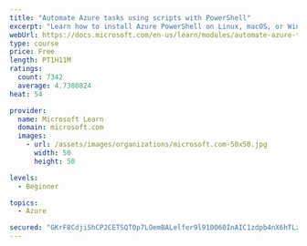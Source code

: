 ```yaml
---
title: "Automate Azure tasks using scripts with PowerShell"
excerpt: "Learn how to install Azure PowerShell on Linux, macOS, or Windows and then connect to Azure and manage your resources."
webUrl: https://docs.microsoft.com/en-us/learn/modules/automate-azure-tasks-with-powershell/
type: course
price: Free
length: PT1H11M
ratings:
  count: 7342
  average: 4.7380824
heat: 54

provider:
  name: Microsoft Learn
  domain: microsoft.com
  images:
    - url: /assets/images/organizations/microsoft.com-50x50.jpg
      width: 50
      height: 50

levels:
  - Beginner

topics:
  - Azure

secured: "GKrF8CdjiShCP2CETSQT0p7LOemBALelfer9l910O60InAIC1zdpb4nX6hTLz6X2poAhJStuJ2+biYhIxSNjcSStKU5Z6HGhJirJ7zgqlJtq+0GR3FLqWf7MM9Zf1T+ShsiHZDehXb5fSNrZ6kAf1RzLjQAgn+N2gmSMHSZMXorjQaQMS7y/i6qqeOWZVPAwuT3FsNLSvv8XfjZDjCqllFKNBZcbkdqIO4xkXgugupEZfxsZGUxKVOecVsbJKQxHtqozSgiLXZOCi7pSk3//w+nwe+NAd1XBSemAeIJBXPNl93V/YT7oRaOnHGa5lUco/19jE+LZSn8+nrO2J/iOMFrPQBbad+hu1rdBrZ5dhQhu05z7g1oDVnSLef8x7J/T/aAvCJtIbSFZlY/z59xcc99YRZDDekN5tAPzxKvyrZY=;BKXW73kz4fJTS7bHgBVB7g=="
---
```


